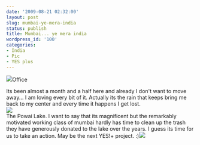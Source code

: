 ```yaml
---
date: '2009-08-21 02:32:00'
layout: post
slug: mumbai-ye-mera-india
status: publish
title: Mumbai... ye mera india
wordpress_id: '100'
categories:
- India
- Pic
- YES plus
---
```


[![](http://2.bp.blogspot.com/_BQ0a8k-GX20/So3Ic8_H2QI/AAAAAAAADAY/RvJXn3vez7M/s400/IMG_0784.JPG)](http://2.bp.blogspot.com/_BQ0a8k-GX20/So3Ic8_H2QI/AAAAAAAADAY/RvJXn3vez7M/s1600-h/IMG_0784.JPG)Office  


Its been almost a month and a half here and already I don't want to move away... I am loving every bit of it. Actually its the rain that keeps bring me back to my center and every time it happens I get lost.  
[![](http://1.bp.blogspot.com/_BQ0a8k-GX20/So3Idcio7nI/AAAAAAAADAg/zdlTP73gAQw/s400/IMG_1220.jpg)](http://1.bp.blogspot.com/_BQ0a8k-GX20/So3Idcio7nI/AAAAAAAADAg/zdlTP73gAQw/s1600-h/IMG_1220.jpg)  
The Powai Lake. I want to say that its magnificent but the remarkably motivated working class of mumbai hardly has time to clean up the trash they have generously donated to the lake over the years. I guess its time for us to take an action. May be the next YES!+ project. :)[![](http://2.bp.blogspot.com/_BQ0a8k-GX20/So3Lm5yH6SI/AAAAAAAADA8/D9STSZmOu4M/s400/IMG_1211.jpg)](http://2.bp.blogspot.com/_BQ0a8k-GX20/So3Lm5yH6SI/AAAAAAAADA8/D9STSZmOu4M/s1600-h/IMG_1211.jpg)
